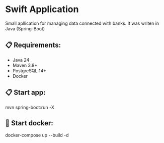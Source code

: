 # Swift Application

Small apllication for managing data connected with banks. 
It was writen in Java (Spring-Boot)

## 📋 Requirements:
- Java 24 
- Maven 3.8+
- PostgreSQL 14+
- Docker 

## 📋 Start app:
mvn spring-boot:run -X

## 🐳 Start docker:
docker-compose up --build -d
